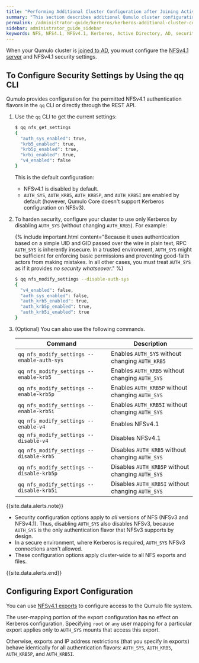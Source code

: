 ```yaml
---
title: "Performing Additional Cluster Configuration after Joining Active Directory"
summary: "This section describes additional Qumulo cluster configuration that can affect the behavior of NFSv4.1 with Kerberos."
permalink: /administrator-guide/kerberos/kerberos-additional-cluster-configuration.html
sidebar: administrator_guide_sidebar
keywords: NFS, NFS4.1, NFSv4.1, Kerberos, Active Directory, AD, security, security settings, AUTH_SYS, AUTH_KRB5, AUTH_KRB5P, AUTH_KRB5I
---
```


When your Qumulo cluster is [joined to AD](kerberos-prerequisites-joining-cluster-active-directory.md), you must configure the [NFSv4.1 server](../file-system-protocols/nfsv4.1-enabling-using.md) and NFSv4.1 security settings.

## To Configure Security Settings by Using the qq CLI
Qumulo provides configuration for the permitted NFSv4.1 authentication flavors in the `qq` CLI or directly through the REST API.

1. Use the `qq` CLI to get the current settings:

   ```bash
   $ qq nfs_get_settings
   {
     "auth_sys_enabled": true,
     "krb5_enabled": true,
     "krb5p_enabled": true,
     "krbi_enabled": true,
     "v4_enabled": false
   }
   ```

   This is the default configuration:
   * NFSv4.1 is disabled by default.
   * `AUTH_SYS`, `AUTH_KRB5`, `AUTH_KRB5P`, and `AUTH_KRB5I` are enabled by default (however, Qumulo Core doesn't support Kerberos configuration on NFSv3).

1. To harden security, configure your cluster to use only Kerberos by disabling `AUTH_SYS` (without changing `AUTH_KRB5`). For example:

   {% include important.html content="Because it uses authentication based on a simple UID and GID passed over the wire in plain text, RPC `AUTH_SYS` is inherently insecure. In a trusted environment, `AUTH_SYS` might be sufficient for enforcing basic permissions and preventing good-faith actors from making mistakes. In all other cases, you must treat `AUTH_SYS` as if it provides _no security whatseover_." %}

   ```bash
   $ qq nfs_modify_settings --disable-auth-sys  
   {
     "v4_enabled": false,
     "auth_sys_enabled": false,
     "auth_krb5_enabled": true,
     "auth_krb5p_enabled": true,
     "auth_krb5i_enabled": true
   }
   ```
1. (Optional) You can also use the following commands.

   | Command | Description |
   | ------- | ----------- |
   | `qq nfs_modify_settings --enable-auth-sys` | Enables `AUTH_SYS` without changing `AUTH_KRB5` |
   | `qq nfs_modify_settings --enable-krb5` | Enables `AUTH_KRB5` without changing `AUTH_SYS` |
   | `qq nfs_modify_settings --enable-krb5p` | Enables `AUTH_KRB5P` without changing `AUTH_SYS` |
   | `qq nfs_modify_settings --enable-krb5i` | Enables `AUTH_KRB5I` without changing `AUTH_SYS` |
   | `qq nfs_modify_settings --enable-v4` | Enables NFSv4.1 |
   | `qq nfs_modify_settings --disable-v4` | Disables NFSv4.1 |
   | `qq nfs_modify_settings --disable-krb5` | Disables `AUTH_KRB5` without changing `AUTH_SYS` |
   | `qq nfs_modify_settings --disable-krb5p` | Disables `AUTH_KRB5P` without changing `AUTH_SYS` |
   | `qq nfs_modify_settings --disable-krb5i` | Disables `AUTH_KRB5I` without changing `AUTH_SYS` |

{{site.data.alerts.note}}
<ul>
  <li>Security configuration options apply to <em>all</em> versions of NFS (NFSv3 and NFSv4.1). Thus, disabling <code>AUTH_SYS</code> also disables NFSv3, because <code>AUTH_SYS</code> is the only authentication flavor that NFSv3 supports by design.</li>
  <li>In a secure environment, where Kerberos is required, <code>AUTH_SYS</code> NFSv3 connections aren't allowed.</li>
  <li>These configuration options apply cluster-wide to all NFS exports and files.</li>
</ul>
{{site.data.alerts.end}}


## Configuring Export Configuration
You can use [NFSv4.1 exports](../file-system-protocols/nfsv4.1-enabling-using.md) to configure access to the Qumulo file system.

The user-mapping portion of the export configuration has no effect on Kerberos configuration. Specifying `root` or `any` user mapping for a particular export applies only to `AUTH_SYS` mounts that access this export.

Otherwise, exports and IP address restrictions (that you specify in exports) behave identically for all authentication flavors: `AUTH_SYS`, `AUTH_KRB5`, `AUTH_KRB5P`, and `AUTH_KRB5I`.
